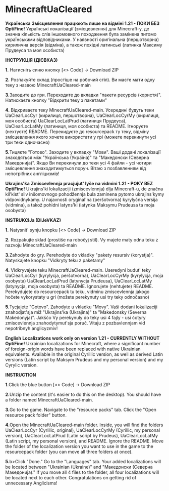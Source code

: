 # MinecraftUaCleared
<b>Українська</b>
<b>Змісцевлення працюють лише на відміні 1.21 - ПОКИ БЕЗ OptiFine!</b>
Українські локалізації (змісцевлення) для Minecraft-у, де значна кількість слів іншомовного походження була замінена питомо українськими відповідниками. У наявності оригінальна (першотворна) кирилична версія (відміна), а також похідні латинські (латинка Максиму Прудеуса та моя особиста)
<p><b>ІНСТРУКЦІЯ (ДІЄВКАЗ)</b></p>
<p><b>1.</b> Натисніть синю кнопку [<> Code] -> Download ZIP</p>
<p><b>2.</b> Розпакуйте склад (простіше на робочий стіл). Ви маєте мати одну теку з назвою MinecraftUaCleared-main</p>
<p><b>3.</b>Заходите до гри. Переходите до вкладки "пакети ресурсів (користя)". Натискаєте кнопку "Відкрити теку з пакетами"</p>
<p><b>4.</b> Відкриваєте теку MinecraftUaCleared-main. Усередині будуть теки UaClearLocCyr (кирилиця, першотворна), UaClearLocCyrMy (кирилиця, моя особиста) UaClearLocLatPrud (латиниця Прудеуса), UaClearLocLatMy (латиниця, моя особиста) та README. Ігноруєте (нехтуєте) README. Перекидуєте до resourcepack ту теку, відміну змісцевлення якого хочете використати у грі (можете перекинути усі три теки одночасно)</p>
<p><b>5.</b>Тицяєте "Готово". Заходите у вкладку "Мови". Ваші додані локалізації знаходяться між "Українська (Україна)" та "Македонски (Северна Македониjа)". Якщо Ви перекинули до теки усі 4 файли - усі чотири змісцевлення знаходитимуться поруч. Вітаю з позбавленням від непотрібних англіцизмів!

<b>Ukrajins'ka</b>
<b>Zmiscevlennja pracjujut' lyše na vidmini 1.21 - POKY BEZ OptiFine!</b>
Ukrajins'ki lokalizaciji (zmiscevlennja) dlja Minecraft-u, de značna kil'kist' sliv inšomovnogo pohodžennja bula zaminena pytomo ukrajins'kymy vidpovidnykamy. U najavnosti oryginal'na (peršotvorna) kyrylyčna versija (vidmina), a takož pohidni latyns'ki (latynka Maksymu Prudeusa ta moja osobysta)
<p><b>INSTRUKCIJa (DIJeVKAZ)</b></p>
<p><b>1.</b> Natysnit' synju knopku [<> Code] -> Download ZIP</p>
<p><b>2.</b> Rozpakujte sklad (prostiše na robočyj stil). Vy majete maty odnu teku z nazvoju MinecraftUaCleared-main</p>
<p><b>3.</b>Zahodyte do gry. Perehodyte do vkladky "pakety resursiv (korystja)". Natyskajete knopku "Vidkryty teku z paketamy"</p>
<p><b>4.</b> Vidkryvajete teku MinecraftUaCleared-main. Useredyni budut' teky UaClearLocCyr (kyrylycja, peršotvorna), UaClearLocCyrMy (kyrylycja, moja osobysta) UaClearLocLatPrud (latynycja Prudeusa), UaClearLocLatMy (latynycja, moja osobysta) ta README. Ignorujete (nehtujete) README. Perekydujete do resourcepack tu teku, vidminu zmiscevlennja jakogo hočete vykorystaty u gri (možete perekynuty usi try teky odnočasno)</p>
<p><b>5.</b>Tycjajete "Gotovo". Zahodyte u vkladku "Movy". Vaši dodani lokalizaciji znahodjat'sja miž "Ukrajins'ka (Ukrajina)" ta "Makedonsky (Severna Makedonyja)". Jakščo Vy perekynuly do teky usi 4 fajly - usi čotyry zmiscevlennja znahodytymut'sja poruč. Vitaju z pozbavlennjam vid nepotribnyh anglicyzmiv!

<b>English</b>
<b>Localizations work only on version 1.21 - CURRENTLY WITHOUT OptiFine!</b>
Ukrainian localizations for Minecraft, where a significant number of foreign-origin words have been replaced with native Ukrainian equivalents. Available in the original Cyrillic version, as well as derived Latin versions (Latin script by Maksym Prudeus and my personal version) and my Cyrylic version.
<p><b>INSTRUCTION</b></p>
<p><b>1.</b>Click the blue button [<> Code] -> Download ZIP</p>
<p><b>2.</b>Unzip the content (it's easier to do this on the desktop). You should have a folder named MinecraftUaCleared-main.</p>
<p><b>3.</b>Go to the game. Navigate to the "resource packs" tab. Click the "Open resource pack folder" button.</p>
<p><b>4.</b>Open the MinecraftUaCleared-main folder. Inside, you will find the folders UaClearLocCyr (Cyrillic, original), UaClearLocCyrMy (Cyrillic, my personal version), UaClearLocLatPrud (Latin script by Prudeus), UaClearLocLatMy (Latin script, my personal version), and README. Ignore the README. Move the folder of the localization version you want to use in the game to the resourcepack folder (you can move all three folders at once).</p>
<p><b>5.</b>b>Click "Done." Go to the "Languages" tab. Your added localizations will be located between "Ukrainian (Ukraine)" and "Македонски (Северна Македониjа)." If you move all 4 files to the folder, all four localizations will be located next to each other. Congratulations on getting rid of unnecessary Anglicisms!</p>
 
